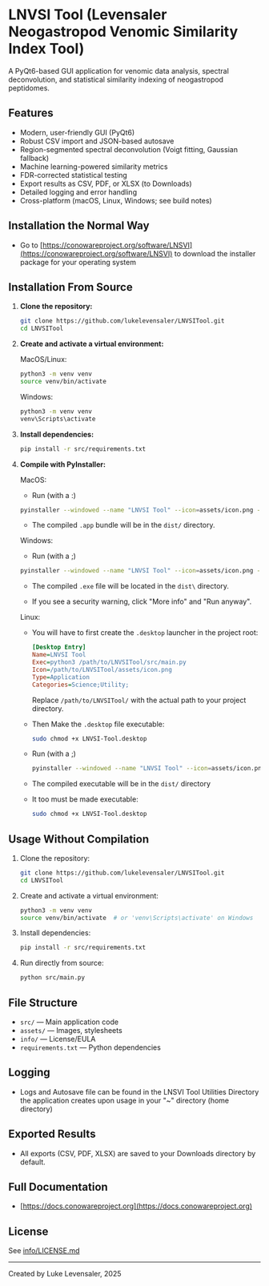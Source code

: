 
# LNVSI Tool (Levensaler Neogastropod Venomic Similarity Index Tool)

A PyQt6-based GUI application for venomic data analysis, spectral deconvolution, and statistical similarity indexing of neogastropod peptidomes.

## Features

- Modern, user-friendly GUI (PyQt6)
- Robust CSV import and JSON-based autosave
- Region-segmented spectral deconvolution (Voigt fitting, Gaussian fallback)
- Machine learning-powered similarity metrics
- FDR-corrected statistical testing
- Export results as CSV, PDF, or XLSX (to Downloads)
- Detailed logging and error handling
- Cross-platform (macOS, Linux, Windows; see build notes)

## Installation the Normal Way

- Go to [https://conowareproject.org/software/LNSVI](https://conowareproject.org/software/LNSVI) to download the installer package for your operating system

## Installation From Source

1. **Clone the repository:**

   ```sh
   git clone https://github.com/lukelevensaler/LNVSITool.git
   cd LNVSITool
   ```

2. **Create and activate a virtual environment:**

   MacOS/Linux:

   ```sh
   python3 -m venv venv
   source venv/bin/activate
   ```

   Windows:

   ```sh
   python3 -m venv venv
   venv\Scripts\activate
   ```

3. **Install dependencies:**

   ```sh
   pip install -r src/requirements.txt
   ```

4. **Compile with PyInstaller:**

    MacOS:

    - Run (with a :)

    ```sh
    pyinstaller --windowed --name "LNVSI Tool" --icon=assets/icon.png --add-data "assets:assets" src/main.py
    ```

    - The compiled `.app` bundle will be in the `dist/` directory.

    Windows:

    - Run (with a ;)

    ```sh
    pyinstaller --windowed --name "LNVSI Tool" --icon=assets/icon.png --add-data "assets;assets" src/main.py
    ```

    - The compiled `.exe` file will be located in the `dist\` directory.

    - If you see a security warning, click "More info" and "Run anyway".

    Linux:

    - You will have to first create the `.desktop` launcher in the project root:

        ```ini
        [Desktop Entry]
        Name=LNVSI Tool
        Exec=python3 /path/to/LNVSITool/src/main.py
        Icon=/path/to/LNVSITool/assets/icon.png
        Type=Application
        Categories=Science;Utility;
        ```

        Replace `/path/to/LNVSITool/` with the actual path to your project directory.

    - Then Make the `.desktop` file executable:

        ```sh
        sudo chmod +x LNVSI-Tool.desktop
        ```

    - Run (with a ;)

       ```sh
       pyinstaller --windowed --name "LNVSI Tool" --icon=assets/icon.png --add-data "assets;assets" src/main.py
       ```

    - The compiled executable will be in the `dist/` directory

    - It too must be made executable:

        ```sh
        sudo chmod +x LNVSI-Tool.desktop
        ```

## Usage Without Compilation

1. Clone the repository:

   ```sh
   git clone https://github.com/lukelevensaler/LNVSITool.git
   cd LNVSITool
   ```

2. Create and activate a virtual environment:

   ```sh
   python3 -m venv venv
   source venv/bin/activate  # or 'venv\Scripts\activate' on Windows
   ```

3. Install dependencies:

   ```sh
   pip install -r src/requirements.txt
   ```

4. Run directly from source:

   ```sh
   python src/main.py
   ```

## File Structure

- `src/` — Main application code
- `assets/` — Images, stylesheets
- `info/` — License/EULA
- `requirements.txt` — Python dependencies

## Logging

- Logs and Autosave file can be found in the LNSVI Tool Utilities Directory the application creates upon usage in your "~" directory (home directory)

## Exported Results

- All exports (CSV, PDF, XLSX) are saved to your Downloads directory by default.

## Full Documentation

- [https://docs.conowareproject.org](https://docs.conowareproject.org)

## License

See [info/LICENSE.md](info/LICENSE.md)

---

Created by Luke Levensaler, 2025
